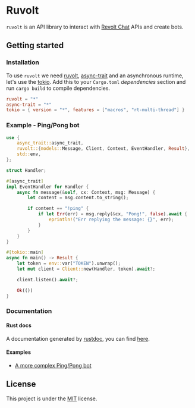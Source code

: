 # Ruvolt
`ruvolt` is an API library to interact with [Revolt Chat](https://revolt.chat) APIs and create bots.

## Getting started

### Installation
To use `ruvolt` we need [ruvolt](https://github.com/Arthur-Damasceno/ruvolt), [async-trait](https://github.com/dtolnay/async-trait) and an asynchronous runtime, let's use the [tokio](https://github.com/tokio-rs/tokio).
Add this to your `Cargo.toml` *dependencies* section and run `cargo build` to compile dependencies.

```toml
ruvolt = "*"
async-trait = "*"
tokio = { version = "*", features = ["macros", "rt-multi-thread"] }
```

### Example - Ping/Pong bot

```rust
use {
    async_trait::async_trait,
    ruvolt::{models::Message, Client, Context, EventHandler, Result},
    std::env,
};

struct Handler;

#[async_trait]
impl EventHandler for Handler {
    async fn message(&self, cx: Context, msg: Message) {
        let content = msg.content.to_string();

        if content == "!ping" {
            if let Err(err) = msg.reply(&cx, "Pong!", false).await {
                eprintln!("Err replying the message: {}", err);
            }
        }
    }
}

#[tokio::main]
async fn main() -> Result {
    let token = env::var("TOKEN").unwrap();
    let mut client = Client::new(Handler, token).await?;

    client.listen().await?;

    Ok(())
}
```

### Documentation

#### Rust docs
A documentation generated by [rustdoc](https://doc.rust-lang.org/rustdoc/what-is-rustdoc.html), you can find [here](https://docs.rs/ruvolt).

#### Examples
 - [A more complex Ping/Pong bot](examples/ping_pong.rs)

## License
This project is under the [MIT](LICENSE) license.

